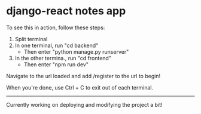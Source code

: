 # django-react notes app

To see this in action, follow these steps:

1. Split terminal
2. In one terminal, run "cd backend"
     - Then enter "python manage.py runserver"
3. In the other termina., run "cd frontend"
     - Then enter "npm run dev"

Navigate to the url loaded and add /register to the url to begin!

When you're done, use Ctrl + C to exit out of each terminal. 

----

Currently working on deploying and modifying the project a bit!
